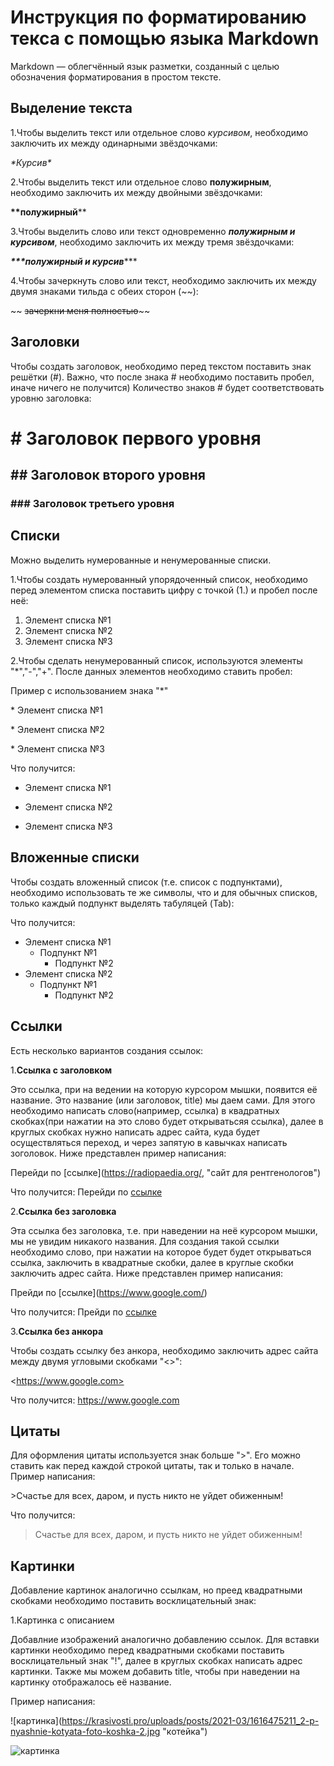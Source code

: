 # Инструкция по форматированию текса с помощью языка Markdown

Markdown — облегчённый язык разметки, созданный с целью обозначения форматирования в простом тексте.

## Выделение текста
1.Чтобы выделить текст или отдельное слово *курсивом*, необходимо заключить их между одинарными звёздочками:

*\*Курсив\** 

2.Чтобы выделить текст или отдельное слово **полужирным**, необходимо заключить их между двойными звёздочками:

**\*\*полужирный**\**

3.Чтобы выделить слово или текст одновременно ***полужирным и курсивом***, необходимо заключить их между тремя звёздочками:

***\*\*\*полужирный и курсив***\***

4.Чтобы зачеркнуть слово или текст, необходимо заключить их между двумя знаками тильда с обеих сторон (~~):

~~ ~~зачеркни меня полностью~~\~~

## Заголовки

Чтобы создать заголовок, необходимо перед текстом поставить знак решётки (#). Важно, что после знака # необходимо поставить пробел, иначе ничего не получится) Количество знаков # будет соответствовать уровню заголовка:
# \# Заголовок первого уровня
## \#\# Заголовок второго уровня
### \#\#\# Заголовок третьего уровня

## Списки
Можно выделить нумерованные и ненумерованные списки.

1.Чтобы создать нумерованный упорядоченный список, необходимо перед элементом списка поставить цифру с точкой (1.) и пробел после неё:

1. Элемент списка №1
2. Элемент списка №2
3. Элемент списка №3

2.Чтобы сделать ненумерованный список, используются элементы "*","-","+". После данных элементов необходимо ставить пробел:

Пример с использованием знака "*"

\* Элемент списка №1    

\* Элемент списка №2 

\* Элемент списка №3

Что получится:
* Элемент списка №1    

* Элемент списка №2 

* Элемент списка №3

## Вложенные списки
Чтобы создать вложенный список (т.е. список с подпунктами), необходимо использовать те же символы, что и для обычных списков, только каждый подпункт выделять табуляцей (Tab):

Что получится:
* Элемент списка №1    
    * Подпункт №1 
        * Подпункт №2
* Элемент списка №2    
    * Подпункт №1 
        * Подпункт №2

## Ссылки
Есть несколько вариантов создания ссылок:

1.**Ссылка с заголовком**

Это ссылка, при на ведении на которую курсором мышки, появится её название. Это название (или заголовок, title) мы даем сами.
Для этого необходимо написать слово(например, ссылка) в квадратных скобках(при нажатии на это слово будет открыватьсяя ссылка), далее в круглых скобках нужно написать адрес сайта, куда будет осуществляться переход, и через запятую в кавычках написать зоголовок. Ниже представлен пример написания:

Перейди по \[ссылке](https://radiopaedia.org/, "сайт для рентгенологов")

Что получится:
Перейди по [ссылке](https://radiopaedia.org/, "сайт для рентгенологов")

2.**Ссылка без заголовка**

Эта ссылка без заголовка, т.е. при наведении на неё курсором мышки, мы не увидим никакого названия. Для создания такой ссылки необходимо слово, при нажатии на которое будет будет открываться ссылка, заключить в квадратные скобки, далее в круглые скобки заключить адрес сайта.
Ниже представлен пример написания:

Прейди по \[ссылке](https://www.google.com/) 

Что получится: Прейди по [ссылке](https://www.google.com/)

3.**Ссылка без анкора**

Чтобы создать ссылку без анкора, необходимо заключить адрес сайта между двумя угловыми скобками "<>":

\<https://www.google.com> 

Что получится: <https://www.google.com> 

## Цитаты
Для оформления цитаты используется знак больше ">". Его можно ставить как перед каждой строкой цитаты, так и только в начале. Пример написания:

\>Счастье для всех, даром, и пусть никто не уйдет обиженным!

Что получится: 
>Счастье для всех, даром, и пусть никто не уйдет обиженным!

## Картинки
Добавление картинок аналогично ссылкам, но преед квадратными скобками необходимо поставить восклицательный знак:

1.Картинка с описанием

Добавлние изображений аналогично добавлению ссылок. Для вставки картинки необходимо перед квадратными скобками поставить восклицательный знак "!", далее в круглых скобках написать адрес картинки. Также мы можем добавить title, чтобы при наведении на картинку отображалось её название.

Пример написания:

\![картинка]\(https://krasivosti.pro/uploads/posts/2021-03/1616475211_2-p-nyashnie-kotyata-foto-koshka-2.jpg "котейка")

![картинка](https://krasivosti.pro/uploads/posts/2021-03/1616475211_2-p-nyashnie-kotyata-foto-koshka-2.jpg "котейка")




